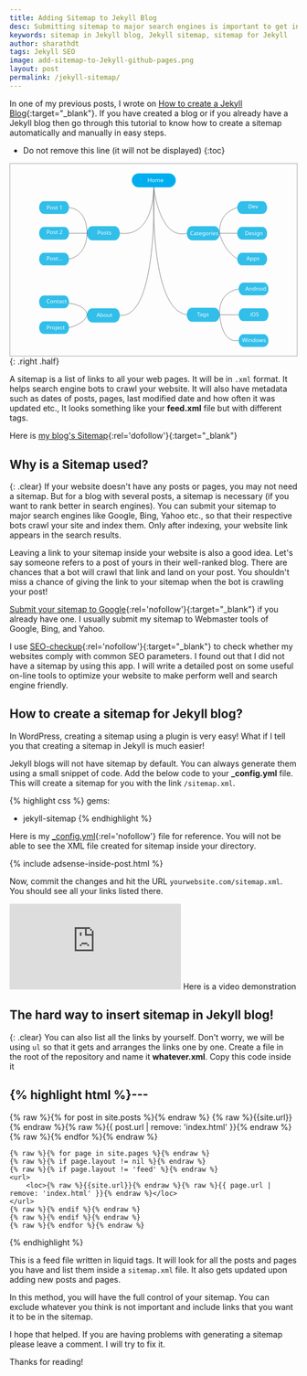 ```yaml
---
title: Adding Sitemap to Jekyll Blog
desc: Submitting sitemap to major search engines is important to get indexed and rank better. Jekyll blogs will not have sitemap by default but we can create one using this method. A sitemap facilitates search engines as an easy main-door to crawl through all the post and pages you have in your blog.
keywords: sitemap in Jekyll blog, Jekyll sitemap, sitemap for Jekyll
author: sharathdt
tags: Jekyll SEO
image: add-sitemap-to-Jekyll-github-pages.png
layout: post
permalink: /jekyll-sitemap/
---
```



In one of my previous posts, I wrote on [How to create a Jekyll Blog](/create-jekyll-blog/){:target="_blank"}. If you have created a blog or if you already have a Jekyll blog then go through this tutorial to know how to create a sitemap automatically and manually in easy steps.


* Do not remove this line (it will not be displayed) 
{:toc}

<div style="border: 1px solid #aaa"><svg xmlns="http://www.w3.org/2000/svg" viewBox="0 0 716 480"><style>.a{fill:#31BEE9;}.b{fill:none;stroke:#58595B;}.c{fill:#FDFDFE;font-family:'Segoe UI';font-size:14px}</style><path d="M413.6 41.3c0 9.6-7.8 17.5-17.5 17.5h-74.7c-9.6 0-17.5-7.8-17.5-17.5l0 0c0-9.6 7.8-17.5 17.5-17.5h74.7C405.8 23.9 413.6 31.7 413.6 41.3L413.6 41.3z" fill="#00AEEF"/><path d="M273.9 173.5c0 9.6-5.9 17.5-13.1 17.5h-55.9c-7.2 0-13.1-7.8-13.1-17.5l0 0c0-9.6 5.9-17.5 13.1-17.5h55.9C268.1 156.1 273.9 163.9 273.9 173.5L273.9 173.5z" class="a"/><path d="M273.9 378.5c0 9.6-5.9 17.5-13.1 17.5h-55.9c-7.2 0-13.1-7.8-13.1-17.5l0 0c0-9.6 5.9-17.5 13.1-17.5h55.9C268.1 361 273.9 368.8 273.9 378.5L273.9 378.5z" class="a"/><path d="M523.3 173.5c0 9.6-5.9 17.5-13.1 17.5h-55.9c-7.2 0-13.1-7.8-13.1-17.5l0 0c0-9.6 5.9-17.5 13.1-17.5h55.9C517.5 156.1 523.3 163.9 523.3 173.5L523.3 173.5z" class="a"/><path d="M523.3 376.8c0 9.6-5.9 17.5-13.1 17.5h-55.9c-7.2 0-13.1-7.8-13.1-17.5l0 0c0-9.6 5.9-17.5 13.1-17.5h55.9C517.5 359.4 523.3 367.2 523.3 376.8L523.3 376.8z" class="a"/><path d="M146.9 109.2c0 8.8-5.3 15.8-11.9 15.8H84.3c-6.5 0-11.9-7.1-11.9-15.8l0 0c0-8.7 5.3-15.8 11.9-15.8h50.7C141.6 93.3 146.9 100.4 146.9 109.2L146.9 109.2z" class="a"/><path d="M146.9 173.5c0 8.8-5.3 15.8-11.9 15.8H84.3c-6.5 0-11.9-7.1-11.9-15.8l0 0c0-8.7 5.3-15.8 11.9-15.8h50.7C141.6 157.7 146.9 164.8 146.9 173.5L146.9 173.5z" class="a"/><path d="M146.9 237.9c0 8.8-5.3 15.8-11.9 15.8H84.3c-6.5 0-11.9-7.1-11.9-15.8l0 0c0-8.7 5.3-15.8 11.9-15.8h50.7C141.6 222.1 146.9 229.2 146.9 237.9L146.9 237.9z" class="a"/><path d="M641.7 109.2c0 8.8-5.3 15.8-11.9 15.8h-50.7c-6.5 0-11.9-7.1-11.9-15.8l0 0c0-8.7 5.3-15.8 11.9-15.8h50.7C636.4 93.3 641.7 100.4 641.7 109.2L641.7 109.2z" class="a"/><path d="M641.7 173.5c0 8.8-5.3 15.8-11.9 15.8h-50.7c-6.5 0-11.9-7.1-11.9-15.8l0 0c0-8.7 5.3-15.8 11.9-15.8h50.7C636.4 157.7 641.7 164.8 641.7 173.5L641.7 173.5z" class="a"/><path d="M641.7 237.9c0 8.8-5.3 15.8-11.9 15.8h-50.7c-6.5 0-11.9-7.1-11.9-15.8l0 0c0-8.7 5.3-15.8 11.9-15.8h50.7C636.4 222.1 641.7 229.2 641.7 237.9L641.7 237.9z" class="a"/><path d="M645.2 312.5c0 8.7-5.3 15.8-11.9 15.8h-50.7c-6.5 0-11.9-7.1-11.9-15.8l0 0c0-8.7 5.3-15.8 11.9-15.8h50.7C639.8 296.6 645.2 303.7 645.2 312.5L645.2 312.5z" class="a"/><path d="M645.2 376.8c0 8.8-5.3 15.8-11.9 15.8h-50.7c-6.5 0-11.9-7.1-11.9-15.8l0 0c0-8.7 5.3-15.8 11.9-15.8h50.7C639.8 361 645.2 368.1 645.2 376.8L645.2 376.8z" class="a"/><path d="M645.2 441.2c0 8.8-5.3 15.8-11.9 15.8h-50.7c-6.5 0-11.9-7.1-11.9-15.8l0 0c0-8.7 5.3-15.8 11.9-15.8h50.7C639.8 425.4 645.2 432.5 645.2 441.2L645.2 441.2z" class="a"/><path d="M146.9 344.7c0 8.8-5.3 15.8-11.9 15.8H84.3c-6.5 0-11.9-7.1-11.9-15.8l0 0c0-8.7 5.3-15.8 11.9-15.8h50.7C141.6 328.8 146.9 335.9 146.9 344.7L146.9 344.7z" class="a"/><path d="M146.9 409c0 8.8-5.3 15.8-11.9 15.8H84.3c-6.5 0-11.9-7.1-11.9-15.8l0 0c0-8.7 5.3-15.8 11.9-15.8h50.7C141.6 393.2 146.9 400.3 146.9 409L146.9 409z" class="a"/><path d="M273.9 173.5C360.8 184.3 358.8 58.8 358.8 58.8s13.5 132.2 82.5 114.8" class="b"/><path d="M273.9 378.5c96.7 9.2 84.9-320.2 84.9-320.2s-13.4 304.5 82.5 318.6" class="b"/><path d="M567.3 109.2c-51.1 15.8-43.9 64.4-43.9 64.4h44" class="b"/><path d="M523.3 173.5c0 0 6.1 38 44 64.4" class="b"/><path d="M570.7 312.5c-54.9 10-47.4 64.4-47.4 64.4h47.4" class="b"/><path d="M523.3 376.8c0 0 3.5 73.1 47.4 64.4" class="b"/><path d="M146.9 109.2c48.4 5.7 45 64.4 45 64.4l-45 0" class="b"/><path d="M191.9 173.5c0 0 2 54.2-45 64.4" class="b"/><path d="M146.9 348c47.6 6.5 45 30.5 45 30.5s-4.7 20.1-45 30.6" class="b"/><text transform="matrix(1 0 0 1 343.1787 45.2271)" class="c">  Home</text><text transform="matrix(1 0 0 1 215.5659 382.6826)" class="c">  About</text><text transform="matrix(1 0 0 1 90.6831 348.002)" class="c">  Contact</text><text transform="matrix(1 0 0 1 90.6831 241.4224)" class="c">  Post...</text><text transform="matrix(1 0 0 1 90.6831 175.1274)" class="c">  Post 2</text><text transform="matrix(1 0 0 1 90.6831 113.71)" class="c">  Post 1</text><text transform="matrix(1 0 0 1 90.6831 414.1963)" class="c">  Project</text><text transform="matrix(1 0 0 1 466.6953 380.707)" class="c">  Tags</text><text transform="matrix(1 0 0 1 449.4131 177.9346)" class="c">  Categories</text><text transform="matrix(1 0 0 1 586.1201 177.958)" class="c">  Design</text><text transform="matrix(1 0 0 1 590.2148 241.4233)" class="c">  Apps</text><text transform="matrix(1 0 0 1 587.1436 316.4893)" class="c">  Android</text><text transform="matrix(1 0 0 1 599.0869 380.709)" class="c">  iOS</text><text transform="matrix(1 0 0 1 579.0967 445.0215)" class="c">  Windows</text><text transform="matrix(1 0 0 1 594.3096 111.6626)" class="c">  Dev</text><text transform="matrix(1 0 0 1 217.6133 176.9346)" class="c">  Posts</text></svg></div>
{: .right .half}

A sitemap is a list of links to all your web pages. It will be in ```.xml``` format. It helps search engine bots to crawl your website. It will also have metadata such as dates of posts, pages, last modified date and how often it was updated etc., It looks something like your **feed.xml** file but with different tags. 

Here is [my blog's Sitemap](/sitemap.xml){:rel='dofollow'}{:target="_blank"}


## Why is a Sitemap used?
{: .clear}
If your website doesn't have any posts or pages, you may not need a sitemap. But for a blog with several posts, a sitemap is necessary (if you want to rank better in search engines). You can submit your sitemap to major search engines like Google, Bing, Yahoo etc., so that their respective bots crawl your site and index them. Only after indexing, your website link appears in the search results.

Leaving a link to your sitemap inside your website is also a good idea. Let's say someone refers to a post of yours in their well-ranked blog. There are chances that a bot will crawl that link and land on your post. You shouldn't miss a chance of giving the link to your sitemap when the bot is crawling your post! 

[Submit your sitemap to Google](https://www.google.com/webmasters/tools/home?hl=en){:rel='nofollow'}{:target="_blank"} if you already have one. I usually submit my sitemap to Webmaster tools of Google, Bing, and Yahoo. 

I use [SEO-checkup](https://toolbox.seositecheckup.com/apps/seo-checkup){:rel='nofollow'}{:target="_blank"} to check whether my websites comply with common SEO parameters. I found out that I did not have a sitemap by using this app. I will write a detailed post on some useful on-line tools to optimize your website to make perform well and search engine friendly.

## How to create a sitemap for Jekyll blog?

In WordPress, creating a sitemap using a plugin is very easy! What if I tell you that creating a sitemap in Jekyll is much easier! 

Jekyll blogs will not have sitemap by default. You can always generate them using a small snippet of code. Add the below code to your **_config.yml** file. This will create a sitemap for you with the link ```/sitemap.xml```.

{% highlight css %}
gems:
  - jekyll-sitemap
{% endhighlight %}


Here is my [_config.yml](https://raw.githubusercontent.com/sharu725/emerald/gh-pages/_config.yml){:rel='nofollow'} file for reference. You will not be able to see the XML file created for sitemap inside your directory.

{% include adsense-inside-post.html %}

Now, commit the changes and hit the URL ``yourwebsite.com/sitemap.xml``. You should see all your links listed there.

<iframe class="left half video" src="https://www.youtube.com/embed/kiBtQClK-XQ?rel=0" frameborder="0" allowfullscreen></iframe>
Here is a video demonstration



## The hard way to insert sitemap in Jekyll blog!
{: .clear}
You can also list all the links by yourself. Don't worry, we will be using ```ul``` so that it gets and arranges the links  one by one. Create a file in the root of the repository and name it **whatever.xml**. Copy this code inside it

{% highlight html %}---
---
<?xml version="1.0" encoding="UTF-8"?>
<urlset xmlns="http://www.sitemaps.org/schemas/sitemap/0.9">
    {% raw %}{% for post in site.posts %}{% endraw %}
    <url>
        <loc>{% raw %}{{site.url}}{% endraw %}{% raw %}{{ post.url | remove: 'index.html' }}{% endraw %}</loc>
    </url>
    {% raw %}{% endfor %}{% endraw %}

    {% raw %}{% for page in site.pages %}{% endraw %}
    {% raw %}{% if page.layout != nil %}{% endraw %}
    {% raw %}{% if page.layout != 'feed' %}{% endraw %}
    <url>
        <loc>{% raw %}{{site.url}}{% endraw %}{% raw %}{{ page.url | remove: 'index.html' }}{% endraw %}</loc>
    </url>
    {% raw %}{% endif %}{% endraw %}
    {% raw %}{% endif %}{% endraw %}
    {% raw %}{% endfor %}{% endraw %}
</urlset>
{% endhighlight %}

This is a feed file written in liquid tags. It will look for all the posts and pages you have and list them inside a ``sitemap.xml`` file. It also gets updated upon adding new posts and pages.

In this method, you will have the full control of your sitemap. You can exclude whatever you think is not important and include links that you want it to be in the sitemap.

I hope that helped. If you are having problems with generating a sitemap please leave a comment. I will try to fix it. 

Thanks for reading!
